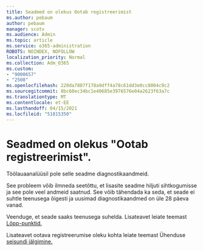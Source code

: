 ```yaml
---
title: Seadmed on olekus Ootab registreerimist
ms.author: pebaum
author: pebaum
manager: scotv
ms.audience: Admin
ms.topic: article
ms.service: o365-administration
ROBOTS: NOINDEX, NOFOLLOW
localization_priority: Normal
ms.collection: Adm_O365
ms.custom:
- "9000657"
- "2508"
ms.openlocfilehash: 220da7807f178a9dff4a78c61dd3e0cc8004c9c2
ms.sourcegitcommit: 8bc60ec34bc1e40685e3976576e04a2623f63a7c
ms.translationtype: MT
ms.contentlocale: et-EE
ms.lasthandoff: 04/15/2021
ms.locfileid: "51815350"
---
```

# <a name="devices-are-in-awaiting-enrollment-state"></a>Seadmed on olekus "Ootab registreerimist".

Töölauaanalüüsil pole selle seadme diagnostikaandmeid. 

See probleem võib ilmneda seetõttu, et lisasite seadme hiljuti sihtkogumisse ja see pole veel andmeid saatnud. See võib tähendada ka seda, et seade ei suhtle teenusega õigesti ja uusimad diagnostikaandmed on üle 28 päeva vanad.

Veenduge, et seade saaks teenusega suhelda. Lisateavet leiate teemast [Lõpp-punktid.](https://docs.microsoft.com/configmgr/desktop-analytics/enable-data-sharing#endpoints)

Lisateavet ootava registreerumise oleku kohta leiate teemast Ühenduse [seisundi jälgimine.](https://docs.microsoft.com/configmgr/desktop-analytics/monitor-connection-health#awaiting-enrollment)